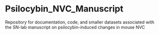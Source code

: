 # Psilocybin_NVC_Manuscript
Repository for documentation, code, and smaller datasets associated with the SN-lab manuscript on psilocybin-induced changes in mouse NVC
